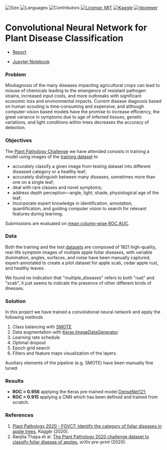 ![Size](https://img.shields.io/github/repo-size/InPhyT/NeuralNetworksProject)
![Languages](https://img.shields.io/github/languages/count/InPhyT/NeuralNetworksProject)
![Contributors](https://img.shields.io/github/contributors/InPhyT/NeuralNetworksProject)
[![License: MIT](https://img.shields.io/badge/License-MIT-yellow.svg)](https://opensource.org/licenses/MIT)
[![Kaggle](https://kaggle.com/static/images/open-in-kaggle.svg)]()
[![nbviewer](https://github.com/jupyter/design/blob/master/logos/Badges/nbviewer_badge.svg)](https://nbviewer.jupyter.org/github/InPhyT/PlantDiseaseDetection/)

# Convolutional Neural Network for Plant Disease Classification 

* [Report](https://inphyt.github.io/..)

* [Jupyter Notebook]()

### Problem 
Misdiagnosis of the many diseases impacting agricultural crops can lead to misuse of chemicals leading to the emergence of resistant pathogen strains, increased input costs, and more outbreaks with significant economic loss and environmental impacts. Current disease diagnosis based on human scouting is time-consuming and expensive, and although computer-vision based models have the promise to increase efficiency, the great variance in symptoms due to age of infected tissues, genetic variations, and light conditions within trees decreases the accuracy of detection.

### Objectives
The [Plant Pathology Challenge](https://www.kaggle.com/c/plant-pathology-2020-fgvc7/overview) we have attended consists in training a model using images of the [training dataset](https://arxiv.org/abs/2004.11958) to
* accurately classify a given image from testing dataset into different diseased category or a healthy leaf; 
* accurately distinguish between many diseases, sometimes more than one on a single leaf;
* deal with rare classes and novel symptoms;
* address depth perception—angle, light, shade, physiological age of the leaf; 
* Incorporate expert knowledge in identification, annotation, quantification, and guiding computer vision to search for relevant features during learning.

Submissions are evaluated on [mean column-wise ROC AUC](https://www.kaggle.com/c/plant-pathology-2020-fgvc7/overview/evaluation).

### Data 

Both the training and the test [datasets](https://www.kaggle.com/c/plant-pathology-2020-fgvc7/data) are composed of 1821 high-quality, real-life symptom images of multiple apple foliar diseases, with variable illumination, angles, surfaces, and noise have been manually captured, expert-annotated to create a pilot dataset for apple scab, cedar apple rust, and healthy leaves. 

We found no indication that "multiple_diseases" refers to both "rust" and "scab", it just seems to indicate the presence of other different kinds of illnesses.


### Solution 
In this project we have trained a convolutional neural network and apply the following methods

1. Class balancing with [SMOTE](https://imbalanced-learn.readthedocs.io/en/stable/generated/imblearn.over_sampling.SMOTE.html)
1. Data augmentation with [Keras ImageDataGenerator](https://keras.io/api/preprocessing/image/)
1. Learning rate schedule
1. Optimal dropout
1. Epoch grid search
1. Filters and feature maps visualization of the layers.

Auxiliary elements of the pipeline (e.g. SMOTE) have been manually fine tuned.

### Results 

* **ROC = 0.956** applying the Keras pre-trained model [DenseNet121](https://keras.io/api/applications/densenet/#densenet121-function);
* **ROC = 0.915** applying a CNN which has been defined and trained from scratch. 

### References 
1. [Plant Pathology 2020 - FGVC7: Identify the category of foliar diseases in apple trees](https://www.kaggle.com/c/plant-pathology-2020-fgvc7), *Kaggle* (2020). 
1. Ranjita Thapa et al. [The Plant Pathology 2020 challenge dataset to classify foliar disease of apples](https://arxiv.org/abs/2004.11958), *arXiv pre-print* (2020). 

